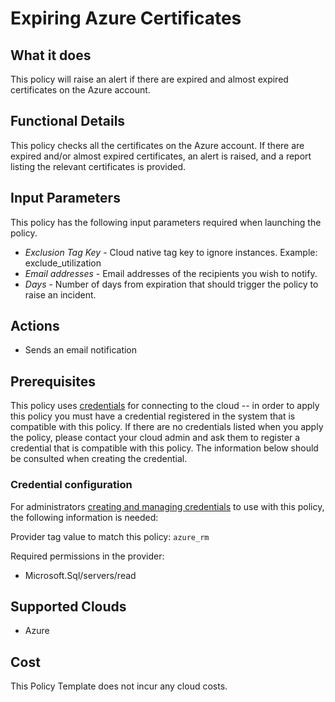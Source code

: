 # Expiring Azure Certificates

## What it does

This policy will raise an alert if there are expired and almost expired certificates on the Azure account.

## Functional Details

This policy checks all the certificates on the Azure account. If there are expired and/or almost expired certificates, an alert is raised, and a report listing the relevant certificates is provided.

## Input Parameters

This policy has the following input parameters required when launching the policy.

- *Exclusion Tag Key* - Cloud native tag key to ignore instances. Example: exclude_utilization
- *Email addresses* - Email addresses of the recipients you wish to notify.
- *Days* - Number of days from expiration that should trigger the policy to raise an incident.

## Actions

- Sends an email notification

## Prerequisites

This policy uses [credentials](https://docs.rightscale.com/policies/users/guides/credential_management.html) for connecting to the cloud -- in order to apply this policy you must have a credential registered in the system that is compatible with this policy. If there are no credentials listed when you apply the policy, please contact your cloud admin and ask them to register a credential that is compatible with this policy. The information below should be consulted when creating the credential.

### Credential configuration

For administrators [creating and managing credentials](https://docs.rightscale.com/policies/users/guides/credential_management.html) to use with this policy, the following information is needed:

Provider tag value to match this policy: `azure_rm`

Required permissions in the provider:

- Microsoft.Sql/servers/read

## Supported Clouds

- Azure

## Cost

This Policy Template does not incur any cloud costs.
